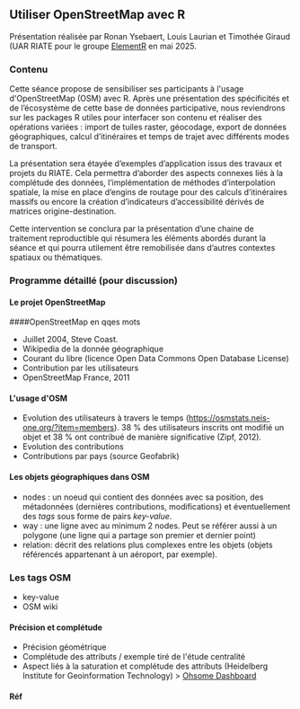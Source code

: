 ## Utiliser OpenStreetMap avec R

Présentation réalisée par Ronan Ysebaert, Louis Laurian et Timothée Giraud (UAR RIATE pour le groupe [ElementR](https://elementr.gitpages.huma-num.fr/website/apropos.html) en mai 2025.

### Contenu

Cette séance propose de sensibiliser ses participants à l'usage d'OpenStreetMap (OSM) avec R. Après une présentation des spécificités et de l’écosystème de cette base de données participative, nous reviendrons sur les packages R utiles pour interfacer son contenu et réaliser des opérations variées : import de tuiles raster, géocodage, export de données géographiques, calcul d’itinéraires et temps de trajet avec différents modes de transport.

La présentation sera étayée d’exemples d’application issus des travaux et projets du RIATE. Cela permettra d’aborder des aspects connexes liés à la complétude des données, l’implémentation de méthodes d’interpolation spatiale, la mise en place d’engins de routage pour des calculs d’itinéraires massifs ou encore la création d’indicateurs d’accessibilité dérivés de matrices origine-destination.

Cette intervention se conclura par la présentation d’une chaine de traitement reproductible qui résumera les éléments abordés durant la séance et qui pourra utilement être remobilisée dans d’autres contextes spatiaux ou thématiques. 


### Programme détaillé (pour discussion)

#### Le projet OpenStreetMap

####OpenStreetMap en qqes mots

- Juillet 2004, Steve Coast.
- Wikipedia de la donnée géographique
- Courant du libre (licence Open Data Commons Open Database License)
- Contribution par les utilisateurs
- OpenStreetMap France, 2011

#### L'usage d'OSM

- Evolution des utilisateurs à travers le temps (https://osmstats.neis-one.org/?item=members). 38 % des utilisateurs inscrits ont modifié un objet et 38 % ont contribué de manière significative (Zipf, 2012). 
- Evolution des contributions
- Contributions par pays (source Geofabrik)

#### Les objets géographiques dans OSM

- nodes : un noeud qui contient des données avec sa position, des métadonnées (dernières contributions, modifications) et éventuellement des *tags* sous forme de pairs *key-value*.
- way : une ligne avec au minimum 2 nodes. Peut se référer aussi à un polygone (une ligne qui a partage son premier et dernier point)
- relation: décrit des relations plus complexes entre les objets (objets référencés appartenant à un aéroport, par exemple). 

### Les tags OSM

- key-value
- OSM wiki


#### Précision et complétude

- Précision géométrique
- Complétude des attributs / exemple tiré de l'étude centralité
- Aspect liés à la saturation et complétude des attributs (Heidelberg Institute for Geoinformation Technology) > [Ohsome Dashboard](https://dashboard.ohsome.org/#backend=ohsomeApi&groupBy=none&time=%2F2025-02-02T12%3A00Z%2FP1M&key=natural&value=tree&types=node&measure=count) 




#### Réf

  
